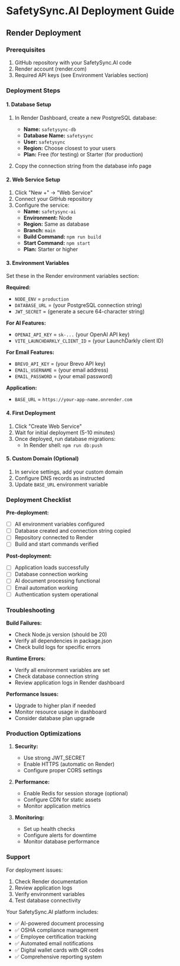 # SafetySync.AI Deployment Guide

## Render Deployment

### Prerequisites
1. GitHub repository with your SafetySync.AI code
2. Render account (render.com)
3. Required API keys (see Environment Variables section)

### Deployment Steps

#### 1. Database Setup
1. In Render Dashboard, create a new PostgreSQL database:
   - **Name:** `safetysync-db`
   - **Database Name:** `safetysync`
   - **User:** `safetysync`
   - **Region:** Choose closest to your users
   - **Plan:** Free (for testing) or Starter (for production)

2. Copy the connection string from the database info page

#### 2. Web Service Setup
1. Click "New +" → "Web Service"
2. Connect your GitHub repository
3. Configure the service:
   - **Name:** `safetysync-ai`
   - **Environment:** Node
   - **Region:** Same as database
   - **Branch:** `main`
   - **Build Command:** `npm run build`
   - **Start Command:** `npm start`
   - **Plan:** Starter or higher

#### 3. Environment Variables
Set these in the Render environment variables section:

**Required:**
- `NODE_ENV` = `production`
- `DATABASE_URL` = (your PostgreSQL connection string)
- `JWT_SECRET` = (generate a secure 64-character string)

**For AI Features:**
- `OPENAI_API_KEY` = `sk-...` (your OpenAI API key)
- `VITE_LAUNCHDARKLY_CLIENT_ID` = (your LaunchDarkly client ID)

**For Email Features:**
- `BREVO_API_KEY` = (your Brevo API key)
- `EMAIL_USERNAME` = (your email address)
- `EMAIL_PASSWORD` = (your email password)

**Application:**
- `BASE_URL` = `https://your-app-name.onrender.com`

#### 4. First Deployment
1. Click "Create Web Service"
2. Wait for initial deployment (5-10 minutes)
3. Once deployed, run database migrations:
   - In Render shell: `npm run db:push`

#### 5. Custom Domain (Optional)
1. In service settings, add your custom domain
2. Configure DNS records as instructed
3. Update `BASE_URL` environment variable

### Deployment Checklist

**Pre-deployment:**
- [ ] All environment variables configured
- [ ] Database created and connection string copied
- [ ] Repository connected to Render
- [ ] Build and start commands verified

**Post-deployment:**
- [ ] Application loads successfully
- [ ] Database connection working
- [ ] AI document processing functional
- [ ] Email automation working
- [ ] Authentication system operational

### Troubleshooting

**Build Failures:**
- Check Node.js version (should be 20)
- Verify all dependencies in package.json
- Check build logs for specific errors

**Runtime Errors:**
- Verify all environment variables are set
- Check database connection string
- Review application logs in Render dashboard

**Performance Issues:**
- Upgrade to higher plan if needed
- Monitor resource usage in dashboard
- Consider database plan upgrade

### Production Optimizations

1. **Security:**
   - Use strong JWT_SECRET
   - Enable HTTPS (automatic on Render)
   - Configure proper CORS settings

2. **Performance:**
   - Enable Redis for session storage (optional)
   - Configure CDN for static assets
   - Monitor application metrics

3. **Monitoring:**
   - Set up health checks
   - Configure alerts for downtime
   - Monitor database performance

### Support

For deployment issues:
1. Check Render documentation
2. Review application logs
3. Verify environment variables
4. Test database connectivity

Your SafetySync.AI platform includes:
- ✅ AI-powered document processing
- ✅ OSHA compliance management
- ✅ Employee certification tracking
- ✅ Automated email notifications
- ✅ Digital wallet cards with QR codes
- ✅ Comprehensive reporting system